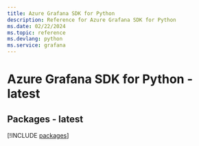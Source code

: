 ```yaml
---
title: Azure Grafana SDK for Python
description: Reference for Azure Grafana SDK for Python
ms.date: 02/22/2024
ms.topic: reference
ms.devlang: python
ms.service: grafana
---
```

# Azure Grafana SDK for Python - latest
## Packages - latest
[!INCLUDE [packages](grafana-index.md)]